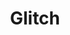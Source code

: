 ---
blog: https://medium.com/glitch
logohandle: glitch
sort: glitch
title: Glitch
twitter: glitch
website: https://www.glitch.com/
---